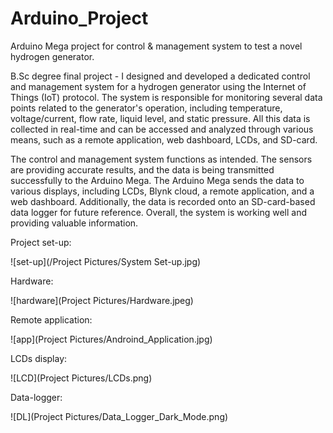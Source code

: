 # Arduino_Project
Arduino Mega project for control &amp; management system to test a novel hydrogen generator.

B.Sc degree final project - I designed and developed a dedicated control and management system for a hydrogen generator using the Internet of Things (IoT) protocol. The system is responsible for monitoring several data points related to the generator's operation, including temperature, voltage/current, flow rate, liquid level, and static pressure. All this data is collected in real-time and can be accessed and analyzed through various means, such as a remote application, web dashboard, LCDs, and SD-card.

The control and management system functions as intended. The sensors are providing accurate results, and the data is being transmitted successfully to the Arduino Mega. The Arduino Mega sends the data to various displays, including LCDs, Blynk cloud, a remote application, and a web dashboard. Additionally, the data is recorded onto an SD-card-based data logger for future reference. Overall, the system is working well and providing valuable information.

Project set-up:

![set-up](/Project Pictures/System Set-up.jpg)

Hardware:

![hardware](Project Pictures/Hardware.jpeg)

Remote application:

![app](Project Pictures/Androind_Application.jpg)

LCDs display:

![LCD](Project Pictures/LCDs.png)

Data-logger:

![DL](Project Pictures/Data_Logger_Dark_Mode.png)

